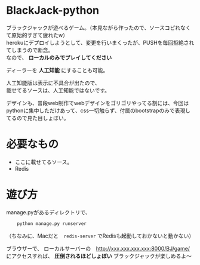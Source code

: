 # BlackJack-python
ブラックジャックが遊べるゲーム。（本見ながら作ったので、ソースコピれなくて原始的すぎて疲れたw）  
herokuにデプロイしようとして、変更を行いまくったが、PUSHを毎回拒絶されてしまうので断念。  
なので、
**ローカルのみでプレイしてください**  

ディーラーを
**人工知能**
にすることも可能。  

人工知能版は表示に不具合が出たので、  
載せてるソースは、人工知能ではないです。  

デザインも、普段web制作でwebデザインをゴリゴリやってる割には、今回はpythonに集中しただけあって、css一切触らず、付属のbootstrapのみで表現してるので見た目しょぼい。

# 必要なもの
- ここに載せてるソース。
- Redis

# 遊び方
manage.pyがあるディレクトリで、
```python
    python manage.py runserver
```
（ちなみに、Macだと　`redis-server` でRedisも起動しておかないと動かない）

ブラウザーで、 ローカルサーバーの　http://xxx.xxx.xxx.xxx:8000/BJ/game/  
にアクセスすれば、
**圧倒されるほどしょぼい**
ブラックジャックが楽しめるよ〜
